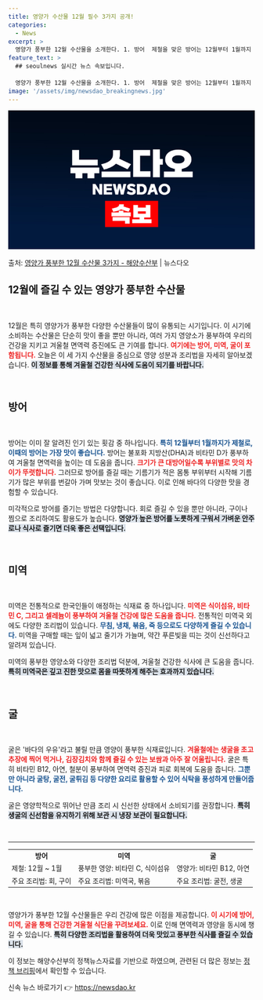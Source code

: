 ```yaml
---
title: 영양가 수산물 12월 필수 3가지 공개!
categories:
  - News
excerpt: >
  영양가 풍부한 12월 수산물을 소개한다. 1. 방어  제철을 맞은 방어는 12월부터 1월까지 가장 맛이 좋으…
feature_text: >
  ## seoulnews 실시간 뉴스 속보입니다.

  영양가 풍부한 12월 수산물을 소개한다. 1. 방어  제철을 맞은 방어는 12월부터 1월까지 가장 맛이 좋으…
image: '/assets/img/newsdao_breakingnews.jpg'
---
```


![뉴스다오 속보](/assets/img/newsdao_breakingnews.jpg)

<p>출처: <a href="https://newsdao.kr/2720" rel="dofollow">영양가 풍부한 12월 수산물 3가지 - 해양수산부</a> | 뉴스다오</p>

<h2 data-ke-size="size26">12월에 즐길 수 있는 영양가 풍부한 수산물</h2>

<p data-ke-size="size16">&nbsp;</p>

12월은 특히 영양가가 풍부한 다양한 수산물들이 많이 유통되는 시기입니다. 이 시기에 소비하는 수산물은 단순히 맛이 좋을 뿐만 아니라, 여러 가지 영양소가 풍부하여 우리의 건강을 지키고 겨울철 면역력 증진에도 큰 기여를 합니다. <b><span style="color: #ee2323;">여기에는 방어, 미역, 굴이 포함됩니다.</span></b> 오늘은 이 세 가지 수산물을 중심으로 영양 성분과 조리법을 자세히 알아보겠습니다. <b><span style="background-color: #21538527;">이 정보를 통해 겨울철 건강한 식사에 도움이 되기를 바랍니다.</span></b>

<p data-ke-size="size16">&nbsp;</p>

<h2 data-ke-size="size26">방어</h2>

<p data-ke-size="size16">&nbsp;</p>

방어는 이미 잘 알려진 인기 있는 횟감 중 하나입니다. <b><span style="color: #1a5490;">특히 12월부터 1월까지가 제철로, 이때의 방어는 가장 맛이 좋습니다.</span></b> 방어는 불포화 지방산(DHA)과 비타민 D가 풍부하여 겨울철 면역력을 높이는 데 도움을 줍니다. <b><span style="color: #ee2323;">크기가 큰 대방어일수록 부위별로 맛의 차이가 뚜렷합니다.</span></b> 그러므로 방어를 즐길 때는 기름기가 적은 몸통 부위부터 시작해 기름기가 많은 부위를 번갈아 가며 맛보는 것이 좋습니다. 이로 인해 바다의 다양한 맛을 경험할 수 있습니다.

미각적으로 방어를 즐기는 방법은 다양합니다. 회로 즐길 수 있을 뿐만 아니라, 구이나 찜으로 조리하여도 활용도가 높습니다. <b><span style="background-color: #21538527;">영양가 높은 방어를 노릇하게 구워서 가벼운 안주로나 식사로 즐기면 더욱 좋은 선택입니다.</span></b> 

<p data-ke-size="size16">&nbsp;</p>

<h2 data-ke-size="size26">미역</h2>

<p data-ke-size="size16">&nbsp;</p>

미역은 전통적으로 한국인들이 애정하는 식재료 중 하나입니다. <b><span style="color: #ee2323;">미역은 식이섬유, 비타민 C, 그리고 셀레늄이 풍부하여 겨울철 건강에 많은 도움을 줍니다.</span></b> 전통적인 미역국 외에도 다양한 조리법이 있습니다. <b><span style="color: #1a5490;">무침, 냉채, 볶음, 죽 등으로도 다양하게 즐길 수 있습니다.</span></b> 미역을 구매할 때는 잎이 넓고 줄기가 가늘며, 약간 푸른빛을 띠는 것이 신선하다고 알려져 있습니다.

미역의 풍부한 영양소와 다양한 조리법 덕분에, 겨울철 건강한 식사에 큰 도움을 줍니다. <b><span style="background-color: #21538527;">특히 미역국은 깊고 진한 맛으로 몸을 따뜻하게 해주는 효과까지 있습니다.</span></b>

<p data-ke-size="size16">&nbsp;</p>

<h2 data-ke-size="size26">굴</h2>

<p data-ke-size="size16">&nbsp;</p>

굴은 '바다의 우유'라고 불릴 만큼 영양이 풍부한 식재료입니다. <b><span style="color: #ee2323;">겨울철에는 생굴을 초고추장에 찍어 먹거나, 김장김치와 함께 즐길 수 있는 보쌈과 아주 잘 어울립니다.</span></b> 굴은 특히 비타민 B12, 아연, 철분이 풍부하여 면역력 증진과 피로 회복에 도움을 줍니다. <b><span style="color: #1a5490;">그뿐만 아니라 굴탕, 굴전, 굴튀김 등 다양한 요리로 활용할 수 있어 식탁을 풍성하게 만들어줍니다.</span></b>

굴은 영양학적으로 뛰어난 만큼 조리 시 신선한 상태에서 소비되기를 권장합니다. <b><span style="background-color: #21538527;">특히 생굴의 신선함을 유지하기 위해 보관 시 냉장 보관이 필요합니다.</span></b>

<p data-ke-size="size16">&nbsp;</p>

<hr>

<table>
  <tr>
    <td style="text-align: center; height: 17px;"><b>방어</b></td>
    <td style="text-align: center; height: 17px;"><b>미역</b></td>
    <td style="text-align: center; height: 17px;"><b>굴</b></td>
  </tr>
  <tr>
    <td>제철: 12월 ~ 1월</td>
    <td>풍부한 영양: 비타민 C, 식이섬유</td>
    <td>영양가: 비타민 B12, 아연</td>
  </tr>
  <tr>
    <td>주요 조리법: 회, 구이</td>
    <td>주요 조리법: 미역국, 볶음</td>
    <td>주요 조리법: 굴전, 생굴</td>
  </tr>
</table>

<p data-ke-size="size16">&nbsp;</p>

영양가가 풍부한 12월 수산물들은 우리 건강에 많은 이점을 제공합니다. <b><span style="color: #ee2323;">이 시기에 방어, 미역, 굴을 통해 건강한 겨울철 식단을 꾸려보세요.</span></b> 이로 인해 면역력과 영양을 동시에 챙길 수 있습니다. <b><span style="background-color: #21538527;">특히 다양한 조리법을 활용하여 더욱 맛있고 풍부한 식사를 즐길 수 있습니다.</span></b> 

이 정보는 해양수산부의 정책뉴스자료를 기반으로 하였으며, 관련된 더 많은 정보는 [정책 브리핑](https://newsdao.kr/2720)에서 확인할 수 있습니다. 

신속 뉴스 바로가기 👉 <a href="https://newsdao.kr" rel="dofollow">https://newsdao.kr</a>


